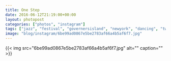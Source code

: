 ```yaml
---
title: One Step
date: 2016-06-12T21:19:00+00:00
layout: photopost
categories: ["photos", "instagram"]
tags: ["jazz", "festival", "governersisland", "newyork", "dancing", "twenties"]
image: "blog/instagram/6be99ad0867e5be2783af66a4b5af6f7.jpg"
---
```


{{< img src="6be99ad0867e5be2783af66a4b5af6f7.jpg" alt="" caption="" >}}



